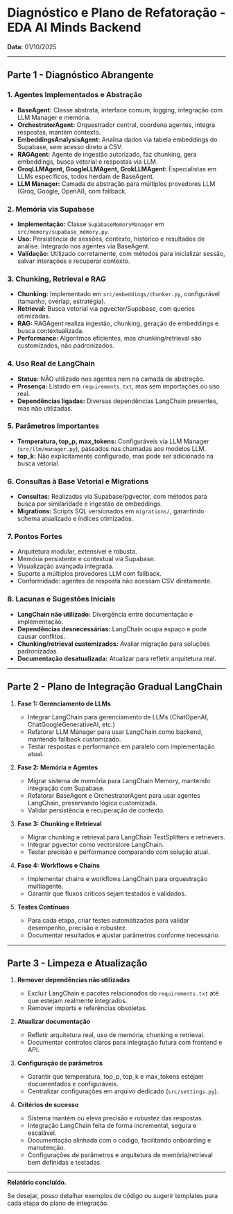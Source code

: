 # Diagnóstico e Plano de Refatoração - EDA AI Minds Backend

**Data:** 01/10/2025

---

## Parte 1 - Diagnóstico Abrangente

### 1. Agentes Implementados e Abstração
- **BaseAgent:** Classe abstrata, interface comum, logging, integração com LLM Manager e memória.
- **OrchestratorAgent:** Orquestrador central, coordena agentes, integra respostas, mantém contexto.
- **EmbeddingsAnalysisAgent:** Analisa dados via tabela embeddings do Supabase, sem acesso direto a CSV.
- **RAGAgent:** Agente de ingestão autorizado, faz chunking, gera embeddings, busca vetorial e respostas via LLM.
- **GroqLLMAgent, GoogleLLMAgent, GrokLLMAgent:** Especialistas em LLMs específicos, todos herdam de BaseAgent.
- **LLM Manager:** Camada de abstração para múltiplos provedores LLM (Groq, Google, OpenAI), com fallback.

### 2. Memória via Supabase
- **Implementação:** Classe `SupabaseMemoryManager` em `src/memory/supabase_memory.py`.
- **Uso:** Persistência de sessões, contexto, histórico e resultados de análise. Integrado nos agentes via BaseAgent.
- **Validação:** Utilizado corretamente, com métodos para inicializar sessão, salvar interações e recuperar contexto.

### 3. Chunking, Retrieval e RAG
- **Chunking:** Implementado em `src/embeddings/chunker.py`, configurável (tamanho, overlap, estratégia).
- **Retrieval:** Busca vetorial via pgvector/Supabase, com queries otimizadas.
- **RAG:** RAGAgent realiza ingestão, chunking, geração de embeddings e busca contextualizada.
- **Performance:** Algoritmos eficientes, mas chunking/retrieval são customizados, não padronizados.

### 4. Uso Real de LangChain
- **Status:** NÃO utilizado nos agentes nem na camada de abstração.
- **Presença:** Listado em `requirements.txt`, mas sem importações ou uso real.
- **Dependências ligadas:** Diversas dependências LangChain presentes, mas não utilizadas.

### 5. Parâmetros Importantes
- **Temperatura, top_p, max_tokens:** Configuráveis via LLM Manager (`src/llm/manager.py`), passados nas chamadas aos modelos LLM.
- **top_k:** Não explicitamente configurado, mas pode ser adicionado na busca vetorial.

### 6. Consultas à Base Vetorial e Migrations
- **Consultas:** Realizadas via Supabase/pgvector, com métodos para busca por similaridade e ingestão de embeddings.
- **Migrations:** Scripts SQL versionados em `migrations/`, garantindo schema atualizado e índices otimizados.

### 7. Pontos Fortes
- Arquitetura modular, extensível e robusta.
- Memória persistente e contextual via Supabase.
- Visualização avançada integrada.
- Suporte a múltiplos provedores LLM com fallback.
- Conformidade: agentes de resposta não acessam CSV diretamente.

### 8. Lacunas e Sugestões Iniciais
- **LangChain não utilizado:** Divergência entre documentação e implementação.
- **Dependências desnecessárias:** LangChain ocupa espaço e pode causar conflitos.
- **Chunking/retrieval customizados:** Avaliar migração para soluções padronizadas.
- **Documentação desatualizada:** Atualizar para refletir arquitetura real.

---

## Parte 2 - Plano de Integração Gradual LangChain

1. **Fase 1: Gerenciamento de LLMs**
   - Integrar LangChain para gerenciamento de LLMs (ChatOpenAI, ChatGoogleGenerativeAI, etc.)
   - Refatorar LLM Manager para usar LangChain como backend, mantendo fallback customizado.
   - Testar respostas e performance em paralelo com implementação atual.

2. **Fase 2: Memória e Agentes**
   - Migrar sistema de memória para LangChain Memory, mantendo integração com Supabase.
   - Refatorar BaseAgent e OrchestratorAgent para usar agentes LangChain, preservando lógica customizada.
   - Validar persistência e recuperação de contexto.

3. **Fase 3: Chunking e Retrieval**
   - Migrar chunking e retrieval para LangChain TextSplitters e retrievers.
   - Integrar pgvector como vectorstore LangChain.
   - Testar precisão e performance comparando com solução atual.

4. **Fase 4: Workflows e Chains**
   - Implementar chains e workflows LangChain para orquestração multiagente.
   - Garantir que fluxos críticos sejam testados e validados.

5. **Testes Contínuos**
   - Para cada etapa, criar testes automatizados para validar desempenho, precisão e robustez.
   - Documentar resultados e ajustar parâmetros conforme necessário.

---

## Parte 3 - Limpeza e Atualização

1. **Remover dependências não utilizadas**
   - Excluir LangChain e pacotes relacionados do `requirements.txt` até que estejam realmente integrados.
   - Remover imports e referências obsoletas.

2. **Atualizar documentação**
   - Refletir arquitetura real, uso de memória, chunking e retrieval.
   - Documentar contratos claros para integração futura com frontend e API.

3. **Configuração de parâmetros**
   - Garantir que temperatura, top_p, top_k e max_tokens estejam documentados e configuráveis.
   - Centralizar configurações em arquivo dedicado (`src/settings.py`).

4. **Critérios de sucesso**
   - Sistema mantém ou eleva precisão e robustez das respostas.
   - Integração LangChain feita de forma incremental, segura e escalável.
   - Documentação alinhada com o código, facilitando onboarding e manutenção.
   - Configurações de parâmetros e arquitetura de memória/retrieval bem definidas e testadas.

---

**Relatório concluído.**

Se desejar, posso detalhar exemplos de código ou sugerir templates para cada etapa do plano de integração.